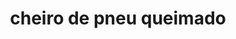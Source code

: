 ---
layout: post
title: "cheiro de pneu queimado"
img: "/img/blog/fogo.png"
day: "2024-08-15"
text: "
ops sem querer dei um curto circuito e estourei o adaptador da minha tomada agora estou sentindo cheiro de monóxido de carbono por 24h+
<br><br>
mas deu pra resolver até que rápido dei muita sorte que o eletricista já estava no prédio
"
---